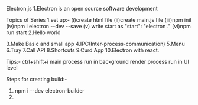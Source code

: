 Electron.js
1.Electron is an open source software development

Topics of Series
1.set up:- 
(i)create html file 
(ii)create main.js file
(iii)npm init
(iv)npm i electron --dev --save
(v) write start as "start": "electron ."
(vi)npm run start
2.Hello world

3.Make Basic and small app
4.IPC(Inter-process-communication)
5.Menu
6.Tray
7.Call API
8.Shortcuts
9.Curd App
10.Electron with react.
 

 Tips:-
 ctrl+shift+i
 main process run in background
 render process run in UI level

 Steps for creating build:-
 1. npm i --dev electron-builder
 2. 